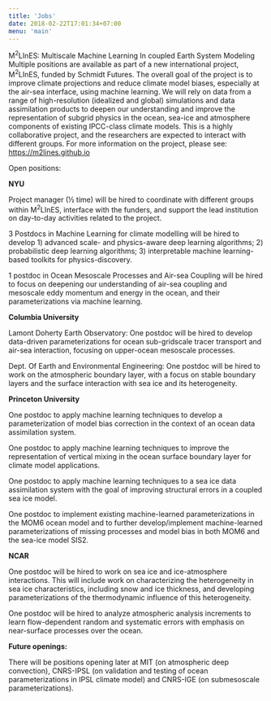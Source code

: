 ```yaml
---
title: 'Jobs'
date: 2018-02-22T17:01:34+07:00
menu: 'main'
---
```


M<sup>2</sup>LInES: Multiscale Machine Learning In coupled Earth System Modeling 
Multiple positions are available as part of a new international project, M<sup>2</sup>LInES, funded by Schmidt Futures. The overall goal of the project is to improve climate projections and reduce climate model biases, especially at the air-sea interface, using machine learning. We will rely on data from a range of high-resolution (idealized and global) simulations and data assimilation products to deepen our understanding and improve the representation of subgrid physics in the ocean, sea-ice and atmosphere components of existing IPCC-class climate models. This is a highly collaborative project, and the researchers are expected to interact with different groups. For more information on the project, please see: https://m2lines.github.io 

Open positions: 

**NYU** 

Project manager (½ time) will be hired to coordinate with different groups within M<sup>2</sup>LInES, interface with the funders, and support the lead institution on day-to-day activities related to the project. 

3 Postdocs in Machine Learning for climate modelling will be hired to  develop 1) advanced scale- and physics-aware deep learning algorithms;  2) probabilistic deep learning algorithms; 3) interpretable machine learning-based toolkits for physics-discovery.  

1 postdoc in Ocean Mesoscale Processes and Air-sea Coupling will be hired to focus on deepening our understanding of air-sea coupling and mesoscale eddy momentum and energy in the ocean, and their parameterizations via machine learning.  

**Columbia University**

Lamont Doherty Earth Observatory: One postdoc will be hired to develop data-driven parameterizations for ocean sub-gridscale tracer transport and air-sea interaction, focusing on upper-ocean mesoscale processes. 

Dept. Of Earth and Environmental Engineering: One postdoc will be hired to work on the atmospheric boundary layer, with a focus on stable boundary layers and the surface interaction with sea ice and its heterogeneity.  

**Princeton University**

One postdoc to apply machine learning techniques to develop a parameterization of model bias correction in the context of an ocean data assimilation system.  

One postdoc to apply machine learning techniques to improve the representation of vertical mixing in the ocean surface boundary layer for climate model applications.  

One postdoc to apply machine learning techniques to a sea ice data assimilation system with the goal of improving structural errors in a coupled sea ice model.  

One postdoc to implement existing machine-learned parameterizations in the MOM6 ocean model and to further develop/implement machine-learned parameterizations of missing processes and model bias in both MOM6 and the sea-ice model SIS2. 

**NCAR** 

One postdoc will be hired to work on sea ice and ice-atmosphere interactions. This will include work on characterizing the heterogeneity in sea ice characteristics, including snow and ice thickness, and developing parameterizations of the thermodynamic influence of this heterogeneity.  

One postdoc will be hired to analyze atmospheric analysis increments to learn flow-dependent random and systematic errors with emphasis on near-surface processes over the ocean.  

**Future openings:** 

There will be positions  opening later at MIT (on atmospheric deep convection), CNRS-IPSL (on validation and testing of ocean parameterizations in IPSL climate model) and CNRS-IGE (on submesoscale parameterizations). 







